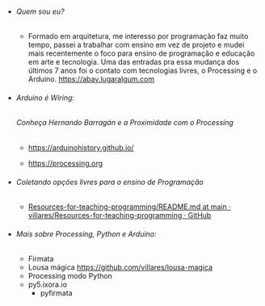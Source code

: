 - ###### Quem sou eu?
  
  - Formado em arquitetura, me interesso por programação faz muito tempo, passei a trabalhar com ensino em vez de projeto e  mudei mais recentemente o foco para ensino de programação e educação em arte e tecnologia. Uma das entradas pra essa mudança dos últimos 7 anos foi o contato com tecnologias livres, o Processing e o Arduino. https://abav.lugaralgum.com

- ###### Arduino é Wiring:
  
  ###### Conheça Hernando Barragán e a Proximidade com o Processing
  
  - https://arduinohistory.github.io/ 
  
  - https://processing.org

- ###### Coletando opções livres para o ensino de Programação
  
  - [Resources-for-teaching-programming/README.md at main · villares/Resources-for-teaching-programming · GitHub](https://github.com/villares/Resources-for-teaching-programming/blob/main/README.md)

- ###### Mais sobre Processing, Python e Arduino:
  
  - Firmata
  - Lousa mágica https://github.com/villares/lousa-magica
  - Processing modo Python  
  - py5.ixora.io
    - pyfirmata
